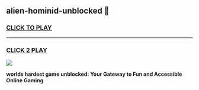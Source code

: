 
## alien-hominid-unblocked 👋
<h3>
<a href="https://premium.freeplayer.one?title=alien-hominid-unblocked&ref=14F">CLICK TO PLAY</a></h3>
<hr>

<h3>
<a href="https://premium.freeplayer.one?title=alien-hominid-unblocked&ref=14F">CLICK 2 PLAY</a>
  
</h3>

<a href="https://premium.freeplayer.one?title=alien-hominid-unblocked&ref=12F/"><img src="https://clearcache.store/games.png"></a>


**worlds hardest game unblocked: Your Gateway to Fun and Accessible Online Gaming**

